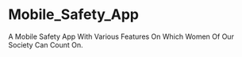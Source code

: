 # Mobile_Safety_App
A Mobile Safety App With Various Features On Which Women Of Our Society Can Count On.
